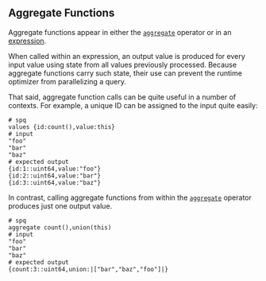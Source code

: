 ## Aggregate Functions

Aggregate functions appear in either the [`aggregate`](../operators/aggregate.md) operator
or in an [expression](../expressions.md).

When called within an expression, an output value is produced for every input value
using state from all values previously processed.
Because aggregate functions carry such state, their use can prevent the runtime
optimizer from parallelizing a query.

That said, aggregate function calls can be quite useful in a number of contexts.
For example, a unique ID can be assigned to the input quite easily:
```mdtest-spq
# spq
values {id:count(),value:this}
# input
"foo"
"bar"
"baz"
# expected output
{id:1::uint64,value:"foo"}
{id:2::uint64,value:"bar"}
{id:3::uint64,value:"baz"}
```

In contrast, calling aggregate functions from within the
[`aggregate`](../operators/aggregate.md) operator
produces just one output value.
```mdtest-spq {data-layout="stacked"}
# spq
aggregate count(),union(this)
# input
"foo"
"bar"
"baz"
# expected output
{count:3::uint64,union:|["bar","baz","foo"]|}
```
